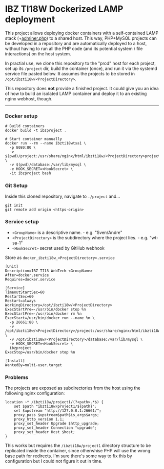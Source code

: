 # IBZ TI18W Dockerized LAMP deployment
This project allows deploying docker containers with a self-contained LAMP stack (+[adminer.php](https://www.adminer.org/)) to a shared host. This way, PHP+MySQL projects can be developed in a repository and are automatically deployed to a host, without having to run all the PHP code (and its potential system / file interactions) on the host system.

In practial use, we clone this repository to the "prod" host for each project, set up its `/project` dir, build the container (once), and run it via the systemd service file pasted below. It assumes the projects to be stored in `/opt/ibzti18w/<ProjectDirectory>`.

This repository does **not** provide a finished project. It could give you an idea of how to build an isolated LAMP container and deploy it to an existing nginx webhost, though.

-----

### Docker setup
```
# Build containers
docker build -t ibzproject .

# Start container manually
docker run --rm --name ibzti18wtsa1 \
  -p 8080:80 \
  -v $(pwd)/project:/usr/share/nginx/html/ibzti18w/<ProjectDirectory>project \
  -v $(pwd)/database:/var/lib/mysql \
  -e HOOK_SECRET=<HookSecret> \
  -it ibzproject bash
```

### Git Setup
Inside this cloned repository, navigate to `./project` and...
```
git init
git remote add origin <https-origin>
```

### Service setup
* `<GroupName>` is a descriptive name. -  e.g. "Sven/Andre"
* `<ProjectDirectory>` is the subdirectory where the project lies. - e.g. "wt-sa-1"
* `<HookSecret>` secret used by GitHub webhook

Store as `docker_ibzti18w_<ProjectDirectory>.service`
```
[Unit]
Description=IBZ TI18 WebTech <GroupName>
After=docker.service
Requires=docker.service

[Service]
TimeoutStartSec=60
RestartSec=60
Restart=always
WorkingDirectory=/opt/ibzti18w/<ProjectDirectory>
ExecStartPre=-/usr/bin/docker stop %n
ExecStartPre=-/usr/bin/docker rm %n
ExecStart=/usr/bin/docker run --name %n \
  -p 26661:80 \
  -v /opt/ibzti18w/<ProjectDirectory>/project:/usr/share/nginx/html/ibzti18w/<ProjectDirectory>/project \
  -v /opt/ibzti18w/<ProjectDirectory>/database:/var/lib/mysql \
  -e HOOK_SECRET=<HookSecret> \
  ibzproject
ExecStop=/usr/bin/docker stop %n

[Install]
WantedBy=multi-user.target
```

### Problems
The projects are exposed as subdirectories from the host using the following nginx configuration:

```
location ~* /ibzti18w/project1/(?<path>.*$) {
    set $path "ibzti18w/project1/${path}";
    set $upstream "http://127.0.0.1:26661/";
    proxy_pass $upstream$path$is_args$args;
    proxy_http_version 1.1;
    proxy_set_header Upgrade $http_upgrade;
    proxy_set_header Connection "upgrade";
    proxy_set_header Host $host;
}
```

This works but requires the `/ibzti18w/project1` directory structure to be replicated inside the container, since otherwhise PHP will use the wrong base path for redirects. I'm sure there's some way to fix this by configuration but I could not figure it out in time.

